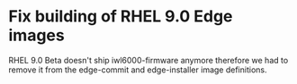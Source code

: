 # Fix building of RHEL 9.0 Edge images

RHEL 9.0 Beta doesn't ship iwl6000-firmware anymore therefore we had to remove
it from the edge-commit and edge-installer image definitions.
